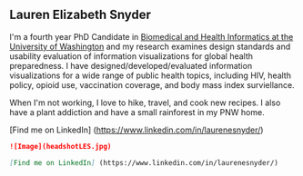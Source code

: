 ## Lauren Elizabeth Snyder

I'm a fourth year PhD Candidate in [Biomedical and Health Informatics at the University of Washington](http://bime.uw.edu/) and my research examines design standards and usability evaluation of information visualizations for global health preparedness. I have designed/developed/evaluated information visualizations for a wide range of public health topics, including HIV, health policy, opioid use, vaccination coverage, and body mass index surviellance.

When I'm not working, I love to hike, travel, and cook new recipes. I also have a plant addiction and have a small rainforest in my PNW home. 

[Find me on LinkedIn] (https://www.linkedin.com/in/laurenesnyder/)  


```markdown
![Image](headshotLES.jpg)

[Find me on LinkedIn] (https://www.linkedin.com/in/laurenesnyder/)  

```



